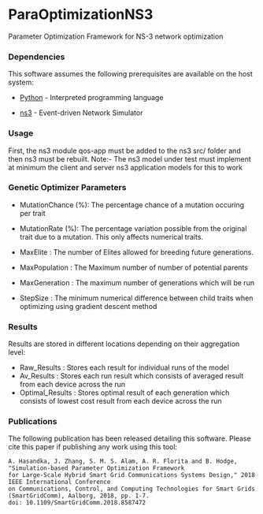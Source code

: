 # ParaOptimizationNS3
Parameter Optimization Framework for NS-3 network optimization

### Dependencies
This software assumes the following prerequisites are available on the host system:

* [Python](https://www.python.org/) - Interpreted programming language  

* [ns3](https://www.nsnam.org/) - Event-driven Network Simulator


### Usage
First, the ns3 module qos-app must be added to the ns3 src/ folder and then ns3 must be rebuilt.
Note:- The ns3 model under test must implement at minimum the client and server ns3 application models for this to work

### Genetic Optimizer Parameters

* MutationChance (%): The percentage chance of a mutation occuring per trait 

* MutationRate (%): The percentage variation possible from the original trait due to a mutation. This only affects numerical traits.

* MaxElite : The number of Elites allowed for breeding future generations.

* MaxPopulation : The Maximum number of number of potential parents

* MaxGeneration : The maximum number of generations which will be run

* StepSize : The minimum numerical difference between child traits when optimizing using gradient descent method


### Results
Results are stored in different locations depending on their aggregation level:

* Raw_Results : Stores each result for individual runs of the model
* Av_Results : Stores each run result which consists of averaged result from each device across the run
* Optimal_Results : Stores optimal result of each generation which consists of lowest cost result from each device across the run


### Publications
The following publication has been released detailing this software. Please cite this paper if publishing any work using this tool:
```
A. Hasandka, J. Zhang, S. M. S. Alam, A. R. Florita and B. Hodge, "Simulation-based Parameter Optimization Framework 
for Large-Scale Hybrid Smart Grid Communications Systems Design," 2018 IEEE International Conference 
on Communications, Control, and Computing Technologies for Smart Grids (SmartGridComm), Aalborg, 2018, pp. 1-7.
doi: 10.1109/SmartGridComm.2018.8587472
```





 


